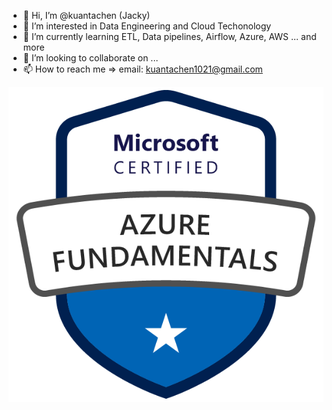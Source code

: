 - 👋 Hi, I’m @kuantachen (Jacky)
- 👀 I’m interested in Data Engineering and Cloud Techonology
- 🌱 I’m currently learning ETL, Data pipelines, Airflow, Azure, AWS ... and more
- 💞️ I’m looking to collaborate on ...
- 📫 How to reach me => email: kuantachen1021@gmail.com

![image info](certificates/microsoft-certified-azure-fundamentals.png)

<!---
kuantachen/kuantachen is a ✨ special ✨ repository because its `README.md` (this file) appears on your GitHub profile.
You can click the Preview link to take a look at your changes.
--->
